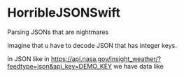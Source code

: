 # HorribleJSONSwift
Parsing JSONs that are nightmares 

Imagine that u have to decode JSON that has integer keys.

In JSON like in https://api.nasa.gov/insight_weather/?feedtype=json&api_key=DEMO_KEY
we have data like 
